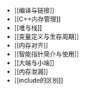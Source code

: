 - [[编译与链接]]
- [[C++内存管理]]
- [[堆与栈]]
- [[变量定义与生存周期]]
- [[内存对齐]]
- [[智能指针简介与使用]]
- [[大端与小端]]
- [[内存泄漏]]
- [[include的区别]]